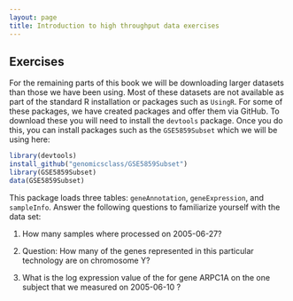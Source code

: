 ```yaml
---
layout: page
title: Introduction to high throughput data exercises
---
```


## Exercises

For the remaining parts of this book we will be downloading larger datasets than those we have been using. Most of these datasets are not available as part of the standard R installation or packages such as `UsingR`. For some of these packages, we have created packages and offer them via GitHub. To download these you will need to install the `devtools` package. Once you do this, you can install packages such as the `GSE5859Subset` which we will be using here:


```r
library(devtools)
install_github("genomicsclass/GSE5859Subset")
library(GSE5859Subset)
data(GSE5859Subset)
```

This package loads three tables:  `geneAnnotation`, `geneExpression`, and `sampleInfo`. Answer the following questions to familiarize yourself with the data set:


1. How many samples where processed on 2005-06-27?



2. Question: How many of the genes represented in this particular technology are on chromosome Y? 



3.  What is the log expression value of the for gene ARPC1A
on the one subject that we measured on 2005-06-10 ?


